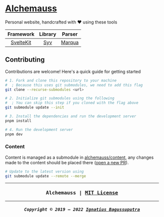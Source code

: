 # [Alchemauss](https://mauss.dev)

Personal website, handcrafted with ❤️ using these tools

|              Framework              |                 Library                  |               Parser               |
| :---------------------------------: | :--------------------------------------: | :--------------------------------: |
| [SvelteKit](https://kit.svelte.dev) | [Syv](https://github.com/ignatiusmb/syv) | [Marqua](https://marqua.mauss.dev) |

## Contributing

Contributions are welcome! Here's a quick guide for getting started

```bash
# 1. Fork and clone this repository to your machine
#  ; Because this uses git submodules, we need to add this flag
git clone --recurse-submodules <url>

# 2. Initialize git submodules using the following
#  ; You can skip this step if you cloned with the flag above
git submodule update --init

# 3. Install the dependencies and run the development server
pnpm install

# 4. Run the development server
pnpm dev
```

### Content

Content is managed as a submodule in [alchemauss/content](https://github.com/alchemauss/content), any changes made to the content should be placed there ([open a new PR](https://github.com/alchemauss/content/compare)).

```bash
# Update to the latest version using
git submodule update --remote --merge
```

---

<h3 align="center"><pre>Alchemauss | <a href="LICENSE">MIT License</a></pre></h3>

---

<h5 align="center"><pre>Copyright &copy; 2019 &ndash; 2022 <a href="https://mauss.dev">Ignatius Bagussuputra</a></pre></h5>
